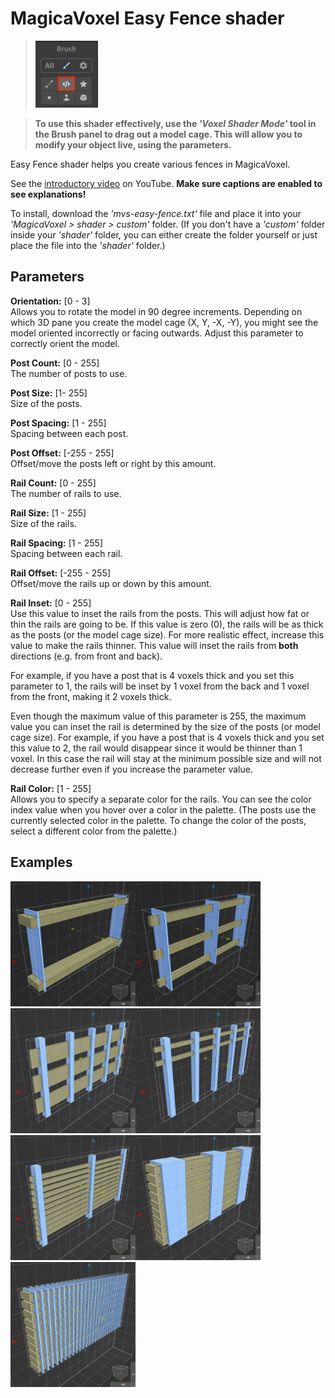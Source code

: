 # MagicaVoxel Easy Fence shader
> <img src="images/brush-panel.png" width="100">

> **To use this shader effectively, use the *'Voxel Shader Mode'* tool in the Brush panel to drag out a model cage. This will allow you to modify your object live, using the parameters.**

Easy Fence shader helps you create various fences in MagicaVoxel.

See the [introductory video](https://www.youtube.com/watch?v=F8h8Qt57CUs) on YouTube. **Make sure captions are enabled to see explanations!**

To install, download the *'mvs-easy-fence.txt'* file and place it into your *'MagicaVoxel > shader > custom'* folder. (If you don't have a *'custom'* folder inside your *'shader'* folder, you can either create the folder yourself or just place the file into the *'shader'* folder.)

## Parameters
**Orientation:** [0 - 3]  
Allows you to rotate the model in 90 degree increments. Depending on which 3D pane you create the model cage (X, Y, -X, -Y), you might see the model oriented incorrectly or facing outwards. Adjust this parameter to correctly orient the model.

**Post Count:** [0 - 255]  
The number of posts to use.

**Post Size:** [1- 255]  
Size of the posts.

**Post Spacing:** [1 - 255]  
Spacing between each post.

**Post Offset:** [-255 - 255]  
Offset/move the posts left or right by this amount.

**Rail Count:** [0 - 255]  
The number of rails to use.

**Rail Size:** [1 - 255]  
Size of the rails.

**Rail Spacing:** [1 - 255]  
Spacing between each rail.

**Rail Offset:** [-255 - 255]  
Offset/move the rails up or down by this amount.

**Rail Inset:** [0 - 255]  
Use this value to inset the rails from the posts. This will adjust how fat or thin the rails are going to be. If this value is zero (0), the rails will be as thick as the posts (or the model cage size). For more realistic effect, increase this value to make the rails thinner. This value will inset the rails from **both** directions (e.g. from front and back).

For example, if you have a post that is 4 voxels thick and you set this parameter to 1, the rails will be inset by 1 voxel from the back and 1 voxel from the front, making it 2 voxels thick.

Even though the maximum value of this parameter is 255, the maximum value you can inset the rail is determined by the size of the posts (or model cage size). For example, if you have a post that is 4 voxels thick and you set this value to 2, the rail would disappear since it would be thinner than 1 voxel. In this case the rail will stay at the minimum possible size and will not decrease further even if you increase the parameter value.

**Rail Color:** [1 - 255]  
Allows you to specify a separate color for the rails. You can see the color index value when you hover over a color in the palette. (The posts use the currently selected color in the palette. To change the color of the posts, select a different color from the palette.)

## Examples
<img src="images/01.jpg" width="200"><img src="images/02.jpg" width="200"><img src="images/03.jpg" width="200"><img src="images/04.jpg" width="200"><img src="images/05.jpg" width="200"><img src="images/06.jpg" width="200"><img src="images/07.jpg" width="200">
